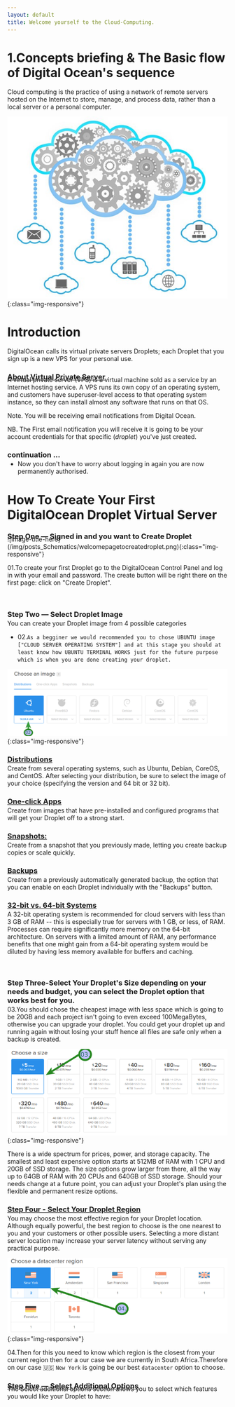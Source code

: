 ```yaml
---
layout: default
title: Welcome yourself to the Cloud-Computing.
---
```


# 1.Concepts briefing & The Basic flow of Digital Ocean's sequence

Cloud computing is the practice of using a network of remote servers hosted on the Internet to store, manage, and process data, rather than a local server or a personal computer.

![image-title-here](/img/posts_Schematics/cloud-computing-gears.jpg){:class="img-responsive"}

# Introduction

DigitalOcean calls its virtual private servers Droplets; each Droplet that you sign up is a new VPS for your personal use.

<h3 style="font-weight: bold;font-weight: bold;margin-bottom: -12px;text-decoration: underline;">  About Virtual Private Server</h3>
A virtual private server (VPS) is a virtual machine sold as a service by an Internet hosting service. A VPS runs its own copy of an operating system, and customers have superuser-level access to that operating system instance, so they can install almost any software that runs on that OS.

Note. You will be receiving email notifications from Digital Ocean.

NB. The First email notification you will receive it is going to be your account credentials for that specific (*droplet*) you've just created.

<h3 style="font-weight: bold;font-weight: bold;margin-bottom: -12px;">continuation ...  </h3>

* Now you don't have to worry about logging in again you are now permanently authorised.

# How To Create Your First DigitalOcean Droplet Virtual Server

<h3 style="font-weight: bold;font-weight: bold;margin-bottom: -12px;">Step One — Signed in and you want to Create Droplet</h3>
![image-title-here](/img/posts_Schematics/welcomepagetocreatedroplet.png){:class="img-responsive"}

<p>01.To create your first Droplet go to the DigitalOcean Control Panel and log in with your email and password. The create button will be right there on the first page: click on "Create Droplet".</p>
<br />
<h3 style="font-weight: bold;font-weight: bold;margin-bottom: -12px;"> Step Two — Select Droplet Image </h3>
<p>You can create your Droplet image from 4 possible categories</p>

* 02.`As a begginer we would recommended you to chose UBUNTU image ["CLOUD SERVER OPERATING SYSTEM"] and at this stage you should at least know how UBUNTU TERMINAL WORKS just for the future purpose which is when you are done creating your droplet.`

![image-title-here](/img/posts_Schematics/osimages.png){:class="img-responsive"}

<h3 style="font-weight: bold;font-weight: bold;margin-bottom: -12px;text-decoration: underline;"> Distributions </h3><p>Create from several operating systems, such as Ubuntu, Debian, CoreOS, and CentOS. After selecting your distribution, be sure to select the image of your choice (specifying the version and 64 bit or 32 bit).</p>

<h3 style="font-weight: bold;font-weight: bold;margin-bottom: -12px;text-decoration: underline;"> One-click Apps </h3>
<p>Create from images that have pre-installed and configured programs that will get your Droplet off to a strong start.</p>

<h3 style="font-weight: bold;font-weight: bold;margin-bottom: -12px;text-decoration: underline;"> Snapshots: </h3>
<p>Create from a snapshot that you previously made, letting you create backup copies or scale quickly.</p>

<h3 style="font-weight: bold;font-weight: bold;margin-bottom: -12px;text-decoration: underline;"> Backups </h3>
<p>Create from a previously automatically generated backup, the option that you can enable on each Droplet individually with the "Backups" button.</p>

<h3 style="font-weight: bold;font-weight: bold;margin-bottom: -12px;text-decoration: underline;"> 32-bit vs. 64-bit Systems </h3>
<p>A 32-bit operating system is recommended for cloud servers with less than 3 GB of RAM -- this is especially true for servers with 1 GB, or less, of RAM. Processes can require significantly more memory on the 64-bit architecture. On servers with a limited amount of RAM, any performance benefits that one might gain from a 64-bit operating system would be diluted by having less memory available for buffers and caching.</p>
<br />
<h3 style="font-weight: bold;font-weight: bold;margin-bottom: -12px;">Step Three-Select Your Droplet's Size depending on your needs and budget, you can select the Droplet option that works best for you.</h3>

03.You should chose the cheapest image with less space which is going to be 20GB and each project isn't going to even exceed 100MegaBytes, otherwise you can upgrade your droplet. You could get your droplet up and running again without losing your stuff hence all files are safe only when a backup is created.

![image-title-here](/img/posts_Schematics/imagesizes.png){:class="img-responsive"}


<p>There is a wide spectrum for prices, power, and storage capacity. The smallest and least expensive option starts at 512MB of RAM with 1 CPU and 20GB of SSD storage. The size options grow larger from there, all the way up to 64GB of RAM with 20 CPUs and 640GB of SSD storage. Should your needs change at a future point, you can adjust your Droplet's plan using the flexible and permanent resize options.</p>

<h3 style="font-weight: bold;font-weight: bold;margin-bottom: -12px;text-decoration: underline;">Step Four - Select Your Droplet Region</h3>

<p>You may choose the most effective region for your Droplet location. Although equally powerful, the best region to choose is the one nearest to you and your customers or other possible users. Selecting a more distant server location may increase your server latency without serving any practical purpose.</p>

![image-title-here](/img/posts_Schematics/dropletregion.png){:class="img-responsive"}

04.Then for this you need to know which region is the closest from your current region then for a our case we are currently in South Africa.Therefore on our case :us: `New York` is going be our best `datacenter` option to choose.

<h3 style="font-weight: bold;font-weight: bold;margin-bottom: -12px;text-decoration: underline;">Step Five — Select Additional Options</h3>
The Select additional options section allows you to select which features you would like your Droplet to have:
